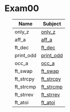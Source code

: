 # Exam00

<div style="margin-left: auto;
            margin-right: auto;
            width: 90%">

| Name | Subject |
| --- | --- |
| only_z    | [only_z](./Subjects/only_z.subject.txt)    |
| aff_a     | [aff_a](./Subjects/aff_a.subject.txt)     |
| ft_dec    | [ft_dec](./Subjects/ft_dec.subject.txt)    |
| print_odd | [print_odd](./Subjects/print_odd.subject.txt) |
| occ_a     | [occ_a](./Subjects/occ_a.subject.txt)     |
| ft_swap   | [ft_swap](./Subjects/ft_swap.subject.txt)   |
| ft_strcpy | [ft_strcpy](./Subjects/ft_strcpy.subject.txt) |
| ft_strcmp | [ft_strcmp](./Subjects/ft_strcmp.subject.txt) |
| ft_strrev | [ft_strrev](./Subjects/ft_strrev.subject.txt) |
| ft_atoi   | [ft_atoi](./Subjects/ft_atoi.subject.txt)   |

</div>
